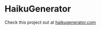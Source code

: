 # HaikuGenerator

Check this project out at <a href='https://haikugenerator.com'>haikugenerator.com</a>


